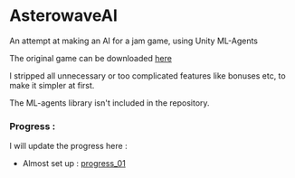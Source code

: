 # AsterowaveAI
An attempt at making an AI for a jam game, using Unity ML-Agents

The original game can be downloaded [here](https://globalgamejam.org/2017/games/asterowave)

I stripped all unnecessary or too complicated features like bonuses etc, to make it simpler at first.

The ML-agents library isn't included in the repository.

### Progress :

I will update the progress here :

- Almost set up :
[progress_01](progress/progress_01.gif)
